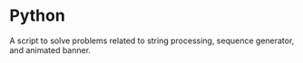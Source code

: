 # Python
A script to solve problems related to string processing, sequence generator, and animated banner. 
